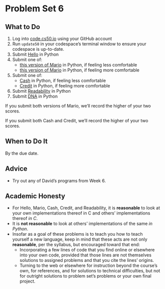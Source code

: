 # Problem Set 6

## What to Do

1. Log into [code.cs50.io](https://code.cs50.io/) using your GitHub account
2. Run `update50` in your codespace’s terminal window to ensure your codespace is up-to-date.
3. Submit [Hello](./hello.md) in Python
4. Submit one of:
    * [this version of Mario](./marioless.md) in Python, if feeling less comfortable
    * [this version of Mario](./mariomore.md) in Python, if feeling more comfortable
5. Submit one of:
    * [Cash](./cash.md) in Python, if feeling less comfortable
    * [Credit](./credit.md) in Python, if feeling more comfortable
6. Submit [Readability](./readability.md) in Python
7. Submit [DNA](./dna.md) in Python

If you submit both versions of Mario, we’ll record the higher of your two scores. 

If you submit both Cash and Credit, we’ll record the higher of your two scores.

## When to Do It

By the due date.

## Advice

* Try out any of David’s programs from Week 6.

## Academic Honesty

* For Hello, Mario, Cash, Credit, and Readability, it is **reasonable** to look at your own implementations thereof in C and others’ implementations thereof *in C*.
* It is **not reasonable** to look at others’ implementations of the same *in Python*.
* Insofar as a goal of these problems is to teach you how to teach yourself a new language, keep in mind that these acts are not only **reasonable**, per the syllabus, but encouraged toward that end:
    * Incorporating a few lines of code that you find online or elsewhere into your own code, provided that those lines are not themselves solutions to assigned problems and that you cite the lines’ origins.
    * Turning to the web or elsewhere for instruction beyond the course’s own, for references, and for solutions to technical difficulties, but not for outright solutions to problem set’s problems or your own final project.
